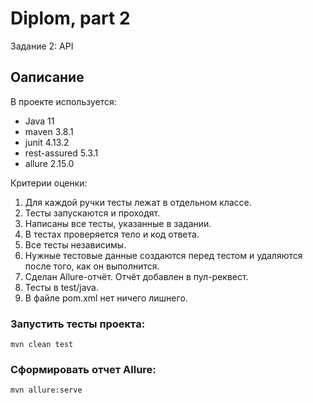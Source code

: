# Diplom, part 2
Задание 2: API
## Оаписание

В проекте используется:
* Java 11
* maven 3.8.1
* junit 4.13.2
* rest-assured 5.3.1
* allure 2.15.0

Критерии оценки:
1. Для каждой ручки тесты лежат в отдельном классе.
2. Тесты запускаются и проходят.
3. Написаны все тесты, указанные в задании.
4. В тестах проверяется тело и код ответа.
5. Все тесты независимы.
6. Нужные тестовые данные создаются перед тестом и удаляются после того, как он выполнится.
7. Сделан Allure-отчёт. Отчёт добавлен в пул-реквест.
8. Тесты в test/java.
9. В файле pom.xml нет ничего лишнего.

### Запустить тесты проекта:
```mvn clean test ```
### Сформировать отчет Allure:
  ```mvn allure:serve```



